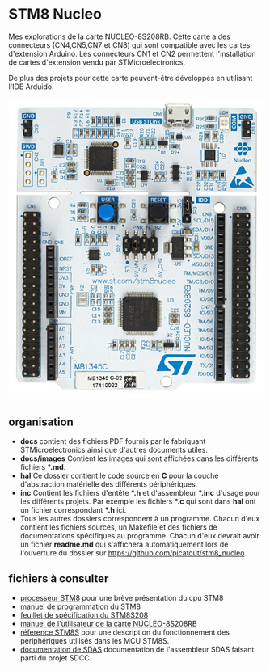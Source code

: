 # STM8 Nucleo
Mes explorations de la carte NUCLEO-8S208RB. Cette carte a des connecteurs (CN4,CN5,CN7 et CN8) qui sont compatible avec les cartes d'extension Arduino.
Les connecteurs CN1 et CN2 permettent l'installation de cartes d'extension vendu par STMicroelectronics.

De plus des projets pour cette carte peuvent-être développés en utilisant l'IDE Arduido. 

![carte NUCLEO-8S208RB](docs/images/carte.png)
## organisation
* **docs** contient des fichiers PDF fournis par le fabriquant STMicroelectronics ainsi que d'autres documents utiles.
* **docs/images**   Contient les images qui sont affichées dans les différents fichiers __*.md__.
* **hal**  Ce dossier contient le code source en **C** pour la couche d'abstraction matérielle des différents périphériques.
* **inc** Contient les fichiers d'entête __*.h__ et d'assembleur __*.inc__ d'usage pour les différents projets. Par exemple les fichiers __*.c__ qui sont dans **hal** ont un fichier correspondant __*.h__ ici.
* Tous les autres dossiers correspondent à un programme. Chacun d'eux contient les fichiers sources, un Makefile et des fichiers de documentations spécifiques au programme. Chacun d'eux devrait avoir un fichier **readme.md** qui s'affichera automatiquement lors de l'ouverture du dossier sur https://github.com/picatout/stm8_nucleo.
## fichiers à consulter
* [processeur STM8](stm8.md) pour une brève présentation du cpu STM8
* [manuel de programmation du STM8](docs/pm0044_stm8_programming.pdf)
* [feuillet de spécification du STM8S208](docs/stm8s208rb.pdf)
* [manuel de l'utilisateur de la carte NUCLEO-8S208RB](docs/nucleo-8s208rb_user_manual.pdf)
* [référence STM8S](docs/stm8s_reference.pdf) pour une description du fonctionnement des périphériques utilisés dans les MCU STM8S.
* [documentation de SDAS](docs/asmlnk.txt) documentation de l'assembleur SDAS faisant parti du projet SDCC.
